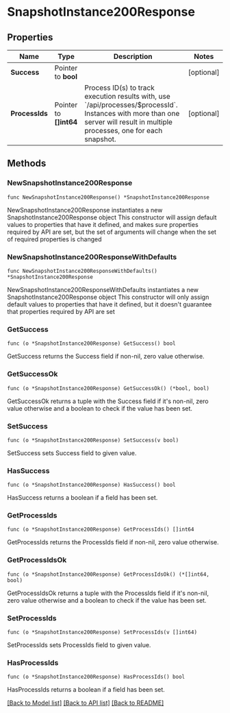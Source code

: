 # SnapshotInstance200Response

## Properties

Name | Type | Description | Notes
------------ | ------------- | ------------- | -------------
**Success** | Pointer to **bool** |  | [optional] 
**ProcessIds** | Pointer to **[]int64** | Process ID(s) to track execution results with, use &#x60;/api/processes/$processId&#x60;. Instances with more than one server will result in multiple processes, one for each snapshot. | [optional] 

## Methods

### NewSnapshotInstance200Response

`func NewSnapshotInstance200Response() *SnapshotInstance200Response`

NewSnapshotInstance200Response instantiates a new SnapshotInstance200Response object
This constructor will assign default values to properties that have it defined,
and makes sure properties required by API are set, but the set of arguments
will change when the set of required properties is changed

### NewSnapshotInstance200ResponseWithDefaults

`func NewSnapshotInstance200ResponseWithDefaults() *SnapshotInstance200Response`

NewSnapshotInstance200ResponseWithDefaults instantiates a new SnapshotInstance200Response object
This constructor will only assign default values to properties that have it defined,
but it doesn't guarantee that properties required by API are set

### GetSuccess

`func (o *SnapshotInstance200Response) GetSuccess() bool`

GetSuccess returns the Success field if non-nil, zero value otherwise.

### GetSuccessOk

`func (o *SnapshotInstance200Response) GetSuccessOk() (*bool, bool)`

GetSuccessOk returns a tuple with the Success field if it's non-nil, zero value otherwise
and a boolean to check if the value has been set.

### SetSuccess

`func (o *SnapshotInstance200Response) SetSuccess(v bool)`

SetSuccess sets Success field to given value.

### HasSuccess

`func (o *SnapshotInstance200Response) HasSuccess() bool`

HasSuccess returns a boolean if a field has been set.

### GetProcessIds

`func (o *SnapshotInstance200Response) GetProcessIds() []int64`

GetProcessIds returns the ProcessIds field if non-nil, zero value otherwise.

### GetProcessIdsOk

`func (o *SnapshotInstance200Response) GetProcessIdsOk() (*[]int64, bool)`

GetProcessIdsOk returns a tuple with the ProcessIds field if it's non-nil, zero value otherwise
and a boolean to check if the value has been set.

### SetProcessIds

`func (o *SnapshotInstance200Response) SetProcessIds(v []int64)`

SetProcessIds sets ProcessIds field to given value.

### HasProcessIds

`func (o *SnapshotInstance200Response) HasProcessIds() bool`

HasProcessIds returns a boolean if a field has been set.


[[Back to Model list]](../README.md#documentation-for-models) [[Back to API list]](../README.md#documentation-for-api-endpoints) [[Back to README]](../README.md)


